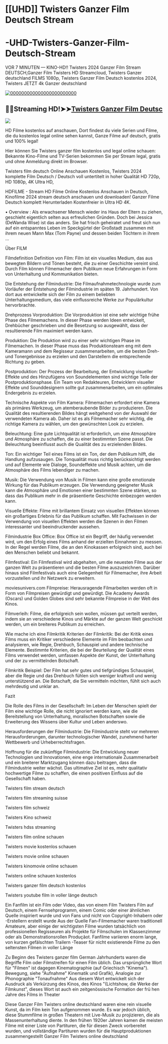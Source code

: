 # [[UHD]] Twisters Ganzer Film Deutsch Stream

# -UHD-Twisters-Ganzer-Film-Deutsch-Stream

<p dir="auto">VOR 7 MINUTEN — KINO-HD!! Twisters 2024 Ganzer Film Stream DEUTSCH,Ganzer Film Twisters HD Streamcloud, Twisters Ganzer deutschland FILMS 1080p, Twisters Ganzer Film Deutsch kostenlos 2024, Twisters JETZT 4k Ganzer deutschland</p>
<p dir="auto"><a href="https://watchflixs.com/de/movie/1226578" rel="nofollow"><img src="https://ghanalotto24.wordpress.com/wp-content/uploads/2022/06/click-here-button-gif-1.gif?w=595" alt="000000000000000000000000" secured-asset-link="" data-animated-image="" style="max-width: 100%;"></a></p>
<div class="markdown-heading" dir="auto"><h2 tabindex="-1" class="heading-element" dir="auto">🔴✅Streaming HD!➤➤<a href="https://watchflixs.com/de/movie/1226578" rel="nofollow">Twisters Ganzer Film Deutsc</a></h2><a
<p dir="auto"><img src="https://encrypted-tbn0.gstatic.com/images?q=tbn:ANd9GcQa3bypU-gKTKEnBDaKPrKGP1ZWiLyXJbKfPA&s" />
<p dir="auto">HD Filme kostenlos auf anschauen, Dort findest du viele Serien und Filme, die du kostenlos legal online sehen kannst, Ganze Filme auf deutsch, gratis und 100% legal!</p>
<p dir="auto">Hier können Sie Twisters ganzer film kostenlos und legal online schauen: Bekannte Kino-Filme und TV-Serien bekommen Sie per Stream legal, gratis und ohne Anmeldung direkt im Browser.</p>
<p dir="auto">Twisters film deutsch Online Anschauen Kostenlos, Twisters 2024 komplette Film Deutsch / Deutsch voll untertitelt in hoher Qualität HD 720p, HD 1080p, 4K Ultra HD,</p>
<p dir="auto">HDFILME - Stream HD Filme Online Kostenlos Anschauen in Deutsch, Kinofilme 2024 stream deutsch anschauen und downloaden! Ganzer Filme Deutsch komplett Herunterladen Kostenfreier in Ultra HD 4K.</p>
<p dir="auto">• Overview : Als erwachsener Mensch wieder ins Haus der Eltern zu ziehen, geschieht eigentlich selten aus erfreulichen Gründen. Doch bei Jessica (DeWanda Wise) ist das anders. Sie hat frisch geheiratet und freut sich nun auf ein entspanntes Leben im Speckgürtel der Großstadt zusammen mit ihrem neuen Mann Max (Tom Payne) und dessen beiden Töchtern in ihrem ...</p>
<p dir="auto">Über FILM</p>
<p dir="auto">Filmdefinition Definition von Film: Film ist ein visuelles Medium, das aus bewegten Bildern und Tönen besteht, die zu einer Geschichte vereint sind. Durch Film können Filmemacher dem Publikum neue Erfahrungen in Form von Unterhaltung und Kommunikation bieten.</p>
<p dir="auto">Die Entstehung der Filmindustrie: Die Filmaufnahmetechnologie wurde zum Vorläufer der Entstehung der Filmindustrie im späten 19. Jahrhundert. Von dort aus entwickelte sich der Film zu einem beliebten Unterhaltungsmedium, das viele einflussreiche Werke zur Populärkultur hervorbrachte.</p>
<p dir="auto">Drehprozess Vorproduktion: Die Vorproduktion ist eine sehr wichtige frühe Phase des Filmemachens. In dieser Phase werden Ideen entwickelt, Drehbücher geschrieben und die Besetzung so ausgewählt, dass der resultierende Film maximiert werden kann.</p>
<p dir="auto">Produktion: Die Produktion wird zu einer sehr wichtigen Phase im Filmemachen. In dieser Phase muss das Produktionsteam eng mit dem Kameramann und dem Regisseur zusammenarbeiten, um die besten Dreh- und Tonergebnisse zu erzielen und den Darstellern die entsprechende Richtung zu geben.</p>
<p dir="auto">Postproduktion: Der Prozess der Bearbeitung, der Entwicklung visueller Effekte und des Hinzufügens von Soundelementen sind wichtige Teile der Postproduktionsphase. Ein Team von Redakteuren, Entwicklern visueller Effekte und Sounddesignern sollte gut zusammenarbeiten, um ein optimales Endergebnis zu erzielen.</p>
<p dir="auto">Technische Aspekte von Film Kamera: Filmemachen erfordert eine Kamera als primäres Werkzeug, um atemberaubende Bilder zu produzieren. Die Qualität des resultierenden Bildes hängt weitgehend von der Auswahl der verwendeten Kamera ab. Daher ist es als Filmemacher sehr wichtig, die richtige Kamera zu wählen, um den gewünschten Look zu erzielen.</p>
<p dir="auto">Beleuchtung: Eine gute Lichtqualität ist erforderlich, um eine Atmosphäre und Atmosphäre zu schaffen, die zu einer bestimmten Szene passt. Die Beleuchtung beeinflusst auch die Qualität des zu erzielenden Bildes.</p>
<p dir="auto">Ton: Ein wichtiger Teil eines Films ist ein Ton, der dem Publikum hilft, die Handlung aufzusaugen. Die Tonqualität muss richtig berücksichtigt werden und auf Elemente wie Dialoge, Soundeffekte und Musik achten, um die Atmosphäre des Films lebendiger zu machen.</p>
<p dir="auto">Musik: Die Verwendung von Musik in Filmen kann eine große emotionale Wirkung für das Publikum erzeugen. Die Verwendung geeigneter Musik kann die Atmosphäre und Emotionen einer bestimmten Szene stärken, so dass das Publikum mehr in die präsentierte Geschichte einbezogen werden kann.</p>
<p dir="auto">Visuelle Effekte: Filme mit brillantem Einsatz von visuellen Effekten können ein großartiges Erlebnis für das Publikum schaffen. Mit Fachwissen in der Verwendung von visuellen Effekten werden die Szenen in den Filmen interessanter und beeindruckender aussehen.</p>
<p dir="auto">Filmindustrie Box Office: Box Office ist ein Begriff, der häufig verwendet wird, um den Erfolg eines Films anhand der erzielten Einnahmen zu messen. In der Regel werden Filme, die an den Kinokassen erfolgreich sind, auch bei den Menschen beliebt und bekannt.</p>
<p dir="auto">Filmfestival: Ein Filmfestival wird abgehalten, um die neuesten Filme aus der ganzen Welt zu präsentieren und die besten Filme auszuzeichnen. Darüber hinaus sind Filmfestivals auch eine Gelegenheit für Filmemacher, ihre Arbeit vorzustellen und ihr Netzwerk zu erweitern.</p>
<p dir="auto">moviesunivers.com Filmpreise: Herausragende Filmarbeiten werden oft in Form von Filmpreisen gewürdigt und gewürdigt. Die Academy Awards (Oscars) und Golden Globes sind sehr bekannte Filmpreise in der Welt des Kinos.</p>
<p dir="auto">Filmverleih: Filme, die erfolgreich sein wollen, müssen gut verteilt werden, indem sie an verschiedene Kinos und Märkte auf der ganzen Welt geschickt werden, um ein breiteres Publikum zu erreichen.</p>
<p dir="auto">Wie mache ich eine Filmkritik Kriterien der Filmkritik: Bei der Kritik eines Films muss ein Kritiker verschiedene Elemente im Film beobachten und analysieren, wie Regie, Drehbuch, Schauspiel und andere technische Elemente. Bestimmte Kriterien, die bei der Beurteilung der Qualität eines Films verwendet werden, umfassen Aspekte der Kunst, der Unterhaltung und der zu vermittelnden Botschaft.</p>
<p dir="auto">Filmkritik Beispiel: Der Film hat sehr gutes und tiefgründiges Schauspiel, aber die Regie und das Drehbuch fühlen sich weniger kraftvoll und wenig unterstützend an. Die Botschaft, die Sie vermitteln möchten, fühlt sich auch mehrdeutig und unklar an.</p>
<p dir="auto">Fazit</p>
<p dir="auto">Die Rolle des Films in der Gesellschaft: Im Leben der Menschen spielt der Film eine wichtige Rolle, die nicht ignoriert werden kann, wie die Bereitstellung von Unterhaltung, moralischen Botschaften sowie die Erweiterung des Wissens über Kultur und Leben anderswo.</p>
<p dir="auto">Herausforderungen der Filmindustrie: Die Filmindustrie steht vor mehreren Herausforderungen, darunter technologischer Wandel, zunehmend harter Wettbewerb und Urheberrechtsfragen.</p>
<p dir="auto">Hoffnung für die zukünftige Filmindustrie: Die Entwicklung neuer Technologien und Innovationen, eine enge internationale Zusammenarbeit und ein breiterer Marktzugang können dazu beitragen, dass die Filmindustrie weiter wächst. Das ultimative Ziel ist es, mehr qualitativ hochwertige Filme zu schaffen, die einen positiven Einfluss auf die Gesellschaft haben.</p>
<p dir="auto">Twisters film stream deutsch</p>
<p dir="auto">Twisters film streaming suisse</p>
<p dir="auto">Twisters film schweiz</p>
<p dir="auto">Twisters Kino schweiz</p>
<p dir="auto">Twisters hdss streaming</p>
<p dir="auto">Twisters film online schauen</p>
<p dir="auto">Twisters movie kostenlos schauen</p>
<p dir="auto">Twisters movie online schauen</p>
<p dir="auto">Twisters kinomovie online schauen</p>
<p dir="auto">Twisters online schauen kostenlos</p>
<p dir="auto">Twisters ganzer film deutsch kostenlos</p>
<p dir="auto">Twisters youtube film in voller länge deutsch</p>
<p dir="auto">Ein Fanfilm ist ein Film oder Video, das von einem Film Twisters Film auf Deutsch, einem Fernsehprogramm, einem Comic oder einer ähnlichen Quelle inspiriert wurde und von Fans und nicht von Copyright-Inhabern oder -Erstellern erstellt wurde Aus der Quelle Fan-Filmemacher waren traditionell Amateure, aber einige der wichtigsten Filme wurden tatsächlich von professionellen Regisseuren als Projekte für Filmschulen im Klassenzimmer oder als Demonstrationsrollen Produçãot. Fanfilme variieren enorm lange, von kurzen gefälschten Trailern -Teaser für nicht existierende Filme zu den seltensten Filmen in voller Länge</p>
<p dir="auto">Zu Beginn des Twisters ganzer film German Jahrhunderts waren die Begriffe Film oder Filmstreifen für einen Film üblich. Das ursprüngliche Wort für "Filmen" ist dagegen Kinematographie (auf Griechisch "Kinema"). Bewegung, siehe "Aufnahme" Kinematik und Grafik), Analogie zur Phonographie "Tonaufnahme" Aus diesem Wort entwickelt sich der Ausdruck als Verkürzung des Kinos, des Kinos "(Lichtshow, die Werke der Filmkunst", dieses Wort ist auch ein zeitgenössische Formation der frü hen Jahre des Films in Theater</p>
<p dir="auto">Diese Ganzer Film Twisters online deutschland waren eine rein visuelle Kunst, da im Film kein Ton aufgenommen wurde. Es war jedoch üblich, diese Stummfilme in großen Theatern mit Live-Musik zu projizieren, die als Massenunterhaltung diente. In den frühen 1920er Jahren kamen die meisten Filme mit einer Liste von Partituren, die für diesen Zweck vorbereitet wurden, und vollständige Partituren wurden für die Hauptproduktionen zusammengestellt Ganzer Film Twisters online deutschland</p>
